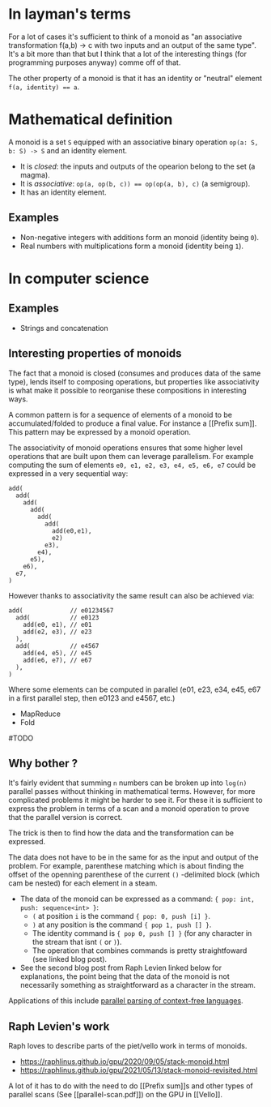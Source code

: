 # In layman's terms

For a lot of cases it's sufficient to think of a monoid as "an associative transformation f(a,b) -> c with two inputs and an output of the same type". It's a bit more than that but I think that a lot of the interesting things (for programming purposes anyway) comme off of that.

The other property of a monoid is that it has an identity or "neutral" element `f(a, identity) == a`.

# Mathematical definition

A monoid is a set `S` equipped with an associative binary operation `op(a: S, b: S) -> S` and an identity element.
 - It is *closed*: the inputs and outputs of the opearion belong to the set (a magma).
 - It is *associative*: `op(a, op(b, c)) == op(op(a, b), c)` (a semigroup).
 - It has an identity element.

## Examples

- Non-negative integers with additions form an monoid (identity being `0`).
- Real numbers with multiplications form a monoid (identity being `1`).

# In computer science

## Examples

- Strings and concatenation

## Interesting properties of monoids

The fact that a monoid is closed (consumes and produces data of the same type), lends itself to composing operations, but properties like associativity is what make it possible to reorganise these compositions in interesting ways.

A common pattern is for a sequence of elements of a monoid to be accumulated/folded to produce a final value. For instance a [[Prefix sum]]. This pattern may be expressed by a monoid operation.

The associativity of monoid operations ensures that some higher level operations that are built upon them can leverage parallelism. For example computing the sum of elements `e0, e1, e2, e3, e4, e5, e6, e7` could be expressed in a very sequential way:
```
add(
  add(
    add(
      add(
        add(
          add(
            add(e0,e1),
            e2)
          e3),
        e4),
      e5),
    e6),
  e7,
)
```
However thanks to associativity the same result can also be achieved via:
```
add(             // e01234567
  add(           // e0123
    add(e0, e1), // e01
    add(e2, e3), // e23
  ),
  add(           // e4567
    add(e4, e5), // e45
    add(e6, e7), // e67
  ),
)
```
Where some elements can be computed in parallel (e01, e23, e34, e45, e67 in a first parallel step, then e0123 and e4567, etc.) 

- MapReduce
- Fold

#TODO

## Why bother ?

It's fairly evident that summing `n` numbers can be broken up into `log(n)` parallel passes without thinking in mathematical terms. However, for more complicated problems it might be harder to see it. For these it is sufficient to express the problem in terms of a scan and a monoid operation to prove that the parallel version is correct.

The trick is then to find how the data and the transformation can be expressed.

The data does not have to be in the same for as the input and output of the problem. For example, parenthese matching which is about finding the offset of the openning parenthese of the current `()` -delimited block (which cam be nested) for each element in a steam.
 - The data of the monoid can be expressed as a command: `{ pop: int, push: sequence<int> }`:
	 - `(` at position `i` is  the command `{ pop: 0, push [i] }`.
	 - `)` at any position is  the command `{ pop 1, push [] }`.
	 - The identity command is `{ pop 0, push [] }` (for any character in the stream that isnt `(` or `)`).
	 - The operation that combines commands is pretty straightfoward (see linked blog post).
 - See the second blog post from Raph Levien linked below for explanations, the point being that the data of the monoid is not necessarily something as straightforward as a character in the stream.

Applications of this include [parallel parsing of context-free languages](https://www.cambridge.org/core/journals/journal-of-functional-programming/article/efficient-parallel-and-incremental-parsing-of-practical-contextfree-languages/4D620F0BFADE2B588F854AAAEA252F5C).

## Raph Levien's work

Raph loves to describe parts of the piet/vello work in terms of monoids.
 - https://raphlinus.github.io/gpu/2020/09/05/stack-monoid.html
 - https://raphlinus.github.io/gpu/2021/05/13/stack-monoid-revisited.html

A lot of it has to do with the need to do [[Prefix sum]]s and other types of parallel scans (See [[parallel-scan.pdf]]) on the GPU in [[Vello]].
